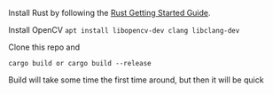 Install Rust by following the [Rust Getting Started Guide](https://www.rust-lang.org/learn/get-started).


Install OpenCV 
`apt install libopencv-dev clang libclang-dev`


Clone this repo and 

`cargo build or cargo build --release`

Build will take some time the first time around, but then it will be quick
